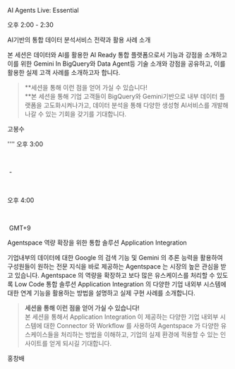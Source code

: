 AI Agents Live: Essential

오후 2:00 - 2:30

AI기반의 통합 데이터 분석서비스 전략과 활용 사례 소개

본 세션은 데이터와 AI를 활용한 AI Ready 통합 플랫폼으로서 기능과 강점을 소개하고 이를 위한 Gemini In BigQuery와 Data Agent등 기술 소개와 강점을 공유하고, 이를 활용한 실제 고객 사례를 소개하고자 합니다.  
  

> **세션을 통해 이런 점을 얻어 가실 수 있습니다!  
> **본 세션을 통해 기업 고객들이 BigQuery와 Gemini기반으로 내부 데이터 플랫폼을 고도화시켜나가고, 데이터 분석을 통해 다양한 생성형 AI서비스를 개발해나갈 수 있는 기회을 갖기를 기대합니다.

고봉수

''''
오후 3:00

 

 -

 

오후 4:00

 

 GMT+9

Agentspace 역량 확장을 위한 통합 솔루션 Application Integration

기업내부의 데이터에 대한 Google 의 검색 기능 및 Gemini 의 추론 능력을 활용하여 구성원들이 원하는 전문 지식을 바로 제공하는 Agentspace 는 시장의 높은 관심을 받고 있습니다. Agentspace 의 역량을 확장하고 보다 많은 유스케이스를 처리할 수 있도록 Low Code 통합 솔루션 Application Integration 의 다양한 기업 내외부 시스템에 대한 연계 기능을 활용하는 방법을 설명하고 실제 구현 사례를 소개합니다.   
  

> **세션을 통해 이런 점을 얻어 가실 수 있습니다!**  
> 본 세션을 통해서 Application Integration 이 제공하는 다양한 기업 내외부 시스템에 대한 Connector 와 Workflow 를 사용하여 Agentspace 가 다양한 유스케이스들을 처리하는 방법을 이해하고, 기업의 실제 환경에 적용할 수 있는 인사이트를 얻게 되시길 기대합니다.

홍창배

